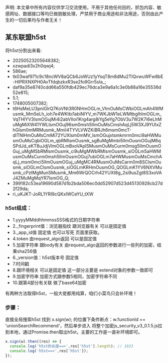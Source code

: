 声明:
本文章中所有内容仅供学习交流使用，不用于其他任何目的，抓包内容、敏感网址、数据接口等均已做脱敏处理，严禁用于商业用途和非法用途，否则由此产生的一切后果均与作者无关！

## 某东联盟h5st
将h5st分割出来看:
- 20250523205648382; 
- xzwpadi3x2h0qwj4; 
- 586ae;         
- tk03waf971c9c18ncWV8aQCb6JoWUz1yYsqT8m8dMu2TIQvwuWFw8bE-HIPRXNXPH0AvTfdqbzkxR3se2fo9Grr5sIa_; 
- daf9a35e8740cdd66a550fdb429ec76dca3e9a6a1c3e0b88a16e35536d52e815;  
- 5.1;  
- 1748005007382;  
- t6HsMeLU3pniGlrQ7KoVNt3R0NHmOGLm_VImOuMsCWbiOGLmAh4WMusmk_Mm5eLh_ioh7e4WKtbi1abiNlYV_m7WKJbW1eLWMtbgIhImOGLm_VqTHlYV3lsmOGujMi4i2abVIloi1Krg4arg8iYg5eYg7ObV3u7W2K7i6eLhMuMgMiXW41YWLlsmOGuj96sm0msh5lImOuMsCmshAqLj5W3XJ9YUIxZhGlsm0mMRMusmk_Mmil4TYVLVWZKiBRJh6msm0mcT-dITNlHmOuMsCmMi72YUXlsm0mMV_lsmOGujxtsmkmrm0mci9aHWMusmOuMsCqbiOGLm_qbRMlsmOusmk_sgBuMgMmbi5lImOusmOGujM6qSPdJd_eKT8uJdjVImOGLmBxoVApISMusmOuMsCurm0msg5lImOusmOGuj_uMgMSbRMlsmOusmk_ci9uMgMWbRMlsmOusmk_siOGLm5aHWMusmOuMsCurm0msh5lImOusmOGuj7ubiOGLm7aHWMusmOuMsCmchAqLj_msm0mci5lImOusmOGuj_uMgMC4RMusmOuMsCarm0m8SClsmOusmk_siOGLmClsmOusmk_siOGLmKRHmOusmOG_QOGLmK1YV6NXVMusmk_cPztMgMunSMusmk_Mm6WrQOCrh42YUXt8g_2si9usZgt8S3xoVAJ4ZMuMgMqYR7lsmOG_Q;  
- 399182c53ea19690d587d1b2bda506ec0dd52907d523d45130928cb27d2f29da;  
- ri_uKJKT-JoRL1YRI9cQKxIWCeYU_tXW 

### h5st组成：
- 1.yyyyMMddhhmmssSSS格式的日期字符串
- 2._fingerprint值：浏览器指纹  跟浏览器有关 可以是固定值
- 3._app_id值 固定值 也可以写死 页面里获取。  
- 4.token 由request_algo返回  可以是固定值 
- 5.加密字符串  跟body有关  由request_algo返回的参数进行一些列的加密，结果sha256值
- 6._version值：h5st版本号  固定值
- 7.时间戳
- 8.跟环境相关 可以是固定值  这一部分主要是 extend对象的参数一致即可
- 9.加密字符串  加密方式跟参数5相同，加密字符串不同
- 10.跟第4部分有关联 做了base64加密

有两种方法取得h5st，一般大佬都用纯算，咱们小菜鸟只会补环境！
### 步骤：
直接全局搜索h5st 找到  x.sign(w); 的位置下条件断点：w.functionId == 'unionSearchRecommend'，然后单步进入
将整个加密js_security_v3_0.1.5.js拉到本地，通过Promise.then取出h5st，主要的工作是一直补环境即可。

```js
x.sign(w).then((res) => {
  console.log('h5st的长度==>',res['h5st'].length); // 1023
  console.log('h5st==>',res['h5st']);
});
```
  
